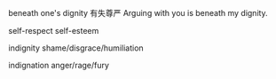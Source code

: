 beneath one's dignity 有失尊严
Arguing with you is beneath my dignity.

self-respect
self-esteem

indignity
shame/disgrace/humiliation

indignation
anger/rage/fury